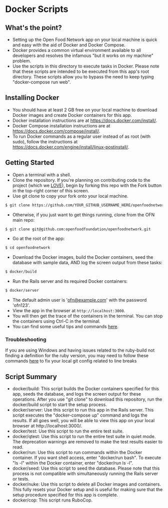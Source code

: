 # Docker Scripts

## What's the point?
* Setting up the Open Food Network app on your local machine is quick and easy with the aid of Docker and Docker Compose.
* Docker provides a common virtual environment available to all developers and resolves the infamous "but it works on my machine" problem.
* Use the scripts in this directory to execute tasks in Docker.  Please note that these scripts are intended to be executed from this app's root directory.  These scripts allow you to bypass the need to keep typing "docker-compose run web".

## Installing Docker
* You should have at least 2 GB free on your local machine to download Docker images and create Docker containers for this app.
* Docker installation instructions are at https://docs.docker.com/install/.
* Docker Compose installation instructions are at https://docs.docker.com/compose/install/.
* To run Docker commands as a regular user instead of as root (with sudo), follow the instructions at https://docs.docker.com/engine/install/linux-postinstall/.

## Getting Started
* Open a terminal with a shell.
* Clone the repository. If you're planning on contributing code to the project (which we [LOVE](CONTRIBUTING.md)), begin by forking this repo with the Fork button in the top-right corner of this screen.
* Use git clone to copy your fork onto your local machine.
```sh
$ git clone https://github.com/YOUR_GITHUB_USERNAME_HERE/openfoodnetwork
```
* Otherwise, if you just want to get things running, clone from the OFN main repo:

```sh
$ git clone git@github.com:openfoodfoundation/openfoodnetwork.git
```
* Go at the root of the app:

```sh
$ cd openfoodnetwork
```
* Download the Docker images, build the Docker containers, seed the database with sample data, AND log the screen output from these tasks:
```sh
$ docker/build
```
* Run the Rails server and its required Docker containers:

```sh
$ docker/server
```
* The default admin user is 'ofn@example.com' with the password 'ofn123'.
* View the app in the browser at `http://localhost:3000`.
* You will then get the trace of the containers in the terminal. You can stop the containers using Ctrl-C in the terminal.
* You can find some useful tips and commands [here](https://github.com/openfoodfoundation/openfoodnetwork/wiki/Docker:-useful-tips-and-commands).

### Troubleshooting
If you are using Windows and having issues related to the ruby-build not finding a definition for the ruby version, you may need to follow these commands [here](https://stackoverflow.com/questions/2517190/how-do-i-force-git-to-use-lf-instead-of-crlf-under-windows/33424884#33424884) to fix your local git config related to line breaks

## Script Summary
* docker/build: This script builds the Docker containers specified for this app, seeds the database, and logs the screen output for these operations.  After you use "git clone" to download this repository, run the docker/build script to start the setup process.
* docker/server: Use this script to run this app in the Rails server.  This script executes the "docker-compose up" command and logs the results.  If all goes well, you will be able to view this app on your local browser at http://localhost:3000/.
* docker/test: Use this script to run the entire test suite.
* docker/qtest: Use this script to run the entire test suite in quiet mode.  The deprecation warnings are removed to make the test results easier to read.
* docker/run: Use this script to run commands within the Docker container.  If you want shell access, enter "docker/run bash".  To execute "ls -l" within the Docker container, enter "docker/run ls -l".
* docker/seed: Use this script to seed the database.  Please note that this process is not compatible with simultaneously running the Rails server or tests.
* docker/nuke: Use this script to delete all Docker images and containers.  This fully resets your Docker setup and is useful for making sure that the setup procedure specified for this app is complete.
* docker/cop: This script runs RuboCop.


